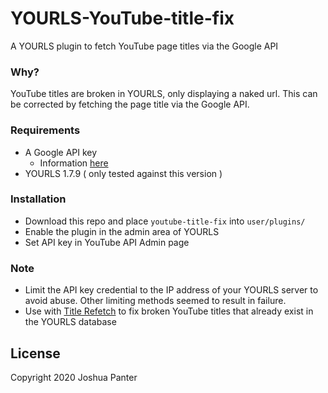 # YOURLS-YouTube-title-fix
A YOURLS plugin to fetch YouTube page titles via the Google API

### Why?
YouTube titles are broken in YOURLS, only displaying a naked url. This can be corrected by fetching the page title via the Google API.
### Requirements
- A Google API key
    - Information [here](https://developers.google.com/youtube/v3/getting-started)
- YOURLS 1.7.9 ( only tested against this version )

### Installation
- Download this repo and place `youtube-title-fix` into `user/plugins/`
- Enable the plugin in the admin area of YOURLS
- Set API key in YouTube API Admin page

### Note
- Limit the API key credential to the IP address of your YOURLS server to avoid abuse. Other limiting methods seemed to result in failure.
- Use with [Title Refetch](https://github.com/joshp23/YOURLS-title-refetch) to fix broken YouTube titles that already exist in the YOURLS database

License
-------
Copyright 2020 Joshua Panter  
